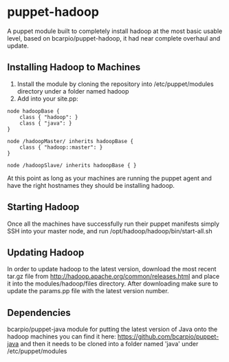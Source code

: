 puppet-hadoop
=============

A puppet module built to completely install hadoop at the most basic usable level, based on bcarpio/puppet-hadoop, it had near complete overhaul and update.

Installing Hadoop to Machines
-----------------------------

1. Install the module by cloning the repository into /etc/puppet/modules directory under a folder named hadoop
2. Add into your site.pp: 

<pre><code>node hadoopBase {
    class { "hadoop": }
    class { "java": }  
}
    
node /hadoopMaster/ inherits hadoopBase {
    class { "hadoop::master": }
}
    
node /hadoopSlave/ inherits hadoopBase { }
</code></pre>

At this point as long as your machines are running the puppet agent and have the right hostnames they should be installing hadoop. 

Starting Hadoop
---------------

Once all the machines have successfully run their puppet manifests simply SSH into your master node, and run /opt/hadoop/hadoop/bin/start-all.sh 

Updating Hadoop
---------------

In order to update hadoop to the latest version, download the most recent tar.gz file from http://hadoop.apache.org/common/releases.html and place it into the modules/hadoop/files directory. After downloading make sure to update the params.pp file with the latest version number. 

Dependencies
------------

bcarpio/puppet-java module for putting the latest version of Java onto the hadoop machines you can find it here: https://github.com/bcarpio/puppet-java and then it needs to be cloned into a folder named 'java' under /etc/puppet/modules
